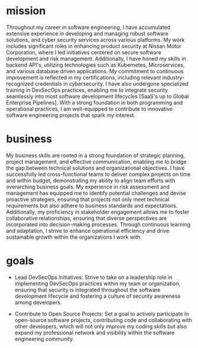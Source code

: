 # mission

Throughout my career in software engineering, I have accumulated extensive experience in developing and managing robust software solutions, and cyber security services across various platforms. My work includes significant roles in enhancing product security at Nissan Motor Corporation, where I led initiatives centered on secure software development and risk management. Additionally, I have honed my skills in backend API's, utilizing technologies such as Kubernetes, Microservices, and various database driven applications. My commitment to continuous improvement is reflected in my certifications, including relevant industry-recognized credentials in cybersecurity. I have also undergone specialized training in DevSecOps practices, enabling me to integrate security seamlessly into most software development lifecycles [SaaS's up to Global Enterprise Pipelines]. With a strong foundation in both programming and operational practices, I am well-equipped to contribute to innovative software engineering projects that spark my interest.

# business

My business skills are rooted in a strong foundation of strategic planning, project management, and effective communication, enabling me to bridge the gap between technical solutions and organizational objectives. I have successfully led cross-functional teams to deliver complex projects on time and within budget, demonstrating my ability to align team efforts with overarching business goals. My experience in risk assessment and management has equipped me to identify potential challenges and devise proactive strategies, ensuring that projects not only meet technical requirements but also adhere to business standards and expectations. Additionally, my proficiency in stakeholder engagement allows me to foster collaborative relationships, ensuring that diverse perspectives are incorporated into decision-making processes. Through continuous learning and adaptation, I strive to enhance operational efficiency and drive sustainable growth within the organizations I work with.

# goals

- Lead DevSecOps Initiatives: Strive to take on a leadership role in implementing DevSecOps practices within my team or organization, ensuring that security is integrated throughout the software development lifecycle and fostering a culture of security awareness among developers.

- Contribute to Open Source Projects: Set a goal to actively participate in open-source software projects, contributing code and collaborating with other developers, which will not only improve my coding skills but also expand my professional network and visibility within the software engineering community.